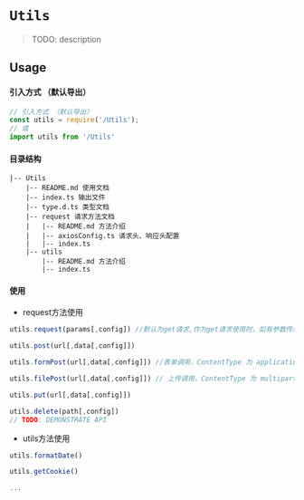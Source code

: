 # `Utils`

> TODO: description

## Usage
#### 引入方式 （默认导出）
```typescript
// 引入方式 （默认导出）
const utils = require('/Utils');
// 或
import utils from '/Utils'
```
#### 目录结构
```
|-- Utils
    |-- README.md 使用文档
    |-- index.ts 输出文件
    |-- type.d.ts 类型文档
    |-- request 请求方法文档
    |   |-- README.md 方法介绍
    |   |-- axiosConfig.ts 请求头、响应头配置
    |   |-- index.ts 
    |-- utils
        |-- README.md 方法介绍
        |-- index.ts

```

#### 使用
- request方法使用
```typescript
utils.request(params[,config]) //默认为get请求,作为get请求使用时，如有参数传递，可自行拼接到url后，也可在config中传递 params:{key:value}

utils.post(url[,data[,config]])

utils.formPost(url[,data[,config]]) //表单调用，ContentType 为 application/x-www-form-urlencoded，data做序列化处理(JSON.stringify)

utils.filePost(url[,data[,config]]) // 上传调用，ContentType 为 multipart/form-data，data做formData处理(dealFormData(data))

utils.put(url[,data[,config]])

utils.delete(path[,config])
// TODO: DEMONSTRATE API
```
- utils方法使用
```typescript
utils.formatDate()

utils.getCookie()

...
```




